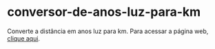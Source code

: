 # conversor-de-anos-luz-para-km
 Converte a distância em anos luz para km. 
 Para acessar a página web, [clique aqui](https://gustavoo011.github.io/conversor-de-anos-luz-para-km/).
